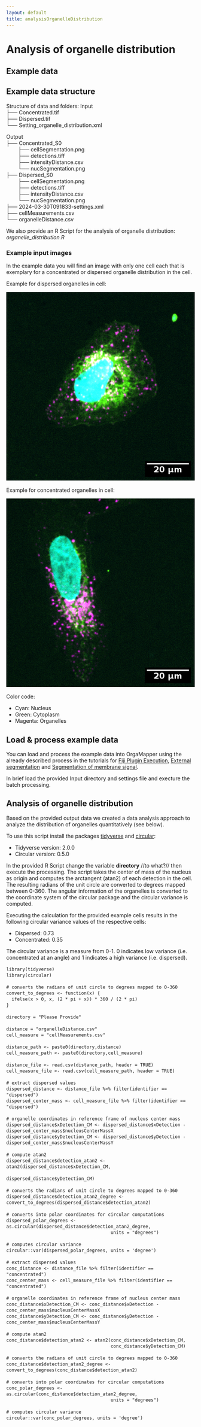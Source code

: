 ```yaml
---
layout: default
title: analysisOrganelleDistribution
---
```


# Analysis of organelle distribution

## Example data

<!---
Link to example input data
-->


## Example data structure

Structure of data and folders:
Input<br>
├── Concentrated.tif<br>
├── Dispersed.tif<br>
└── Setting_organelle_distribution.xml<br>

Output<br>
├── Concentrated_S0<br>
&nbsp;&nbsp;&nbsp;&nbsp;&nbsp;&nbsp;&nbsp;&nbsp;├── cellSegmentation.png<br>
&nbsp;&nbsp;&nbsp;&nbsp;&nbsp;&nbsp;&nbsp;&nbsp;├── detections.tiff<br>
&nbsp;&nbsp;&nbsp;&nbsp;&nbsp;&nbsp;&nbsp;&nbsp;├── intensityDistance.csv<br>
&nbsp;&nbsp;&nbsp;&nbsp;&nbsp;&nbsp;&nbsp;&nbsp;└──  nucSegmentation.png<br>
├── Dispersed_S0<br>
&nbsp;&nbsp;&nbsp;&nbsp;&nbsp;&nbsp;&nbsp;&nbsp;├── cellSegmentation.png<br>
&nbsp;&nbsp;&nbsp;&nbsp;&nbsp;&nbsp;&nbsp;&nbsp;├── detections.tiff<br>
&nbsp;&nbsp;&nbsp;&nbsp;&nbsp;&nbsp;&nbsp;&nbsp;├── intensityDistance.csv<br>
&nbsp;&nbsp;&nbsp;&nbsp;&nbsp;&nbsp;&nbsp;&nbsp;└──  nucSegmentation.png<br>
├── 2024-03-30T091833-settings.xml<br>
├── cellMeasurements.csv<br>
└── organelleDistance.csv<br>

We also provide an R Script for the analysis of organelle distribution:
*organelle_distribution.R*

### Example input images

In the example data you will find an image with only one cell each that is exemplary for a concentrated or dispersed organelle distribution in the cell.

Example for dispersed organelles in cell: 

<img src="../images/organelle_distribution/dispersed.png" alt="Dispersed" class="inline"/>

Example for concentrated organelles in cell: 


<img src="../images/organelle_distribution/concentrated.png" alt="Concentrated" class="inline"/>

Color code:
* Cyan: Nucleus
* Green: Cytoplasm
* Magenta: Organelles

## Load & process example data

You can load and process the example data into OrgaMapper using the already described process in the tutorials for [Fiji Plugin Execution](workflow.html), [External segmentation](external_segmentation.html) and [Segmentation of membrane signal](seg_membrane_signal.html). 

In brief load the provided Input directory and settings file and execture the batch processing.

## Analysis of organelle distribution

Based on the provided output data we created a data analysis approach to analyze the distribution of organelles quantitatively (see below).

To use this script install the packages [tidyverse](https://www.tidyverse.org/) and [circular](https://cran.r-project.org/web/packages/circular/circular.pdf):
* Tidyverse version: 2.0.0
* Circular version: 0.5.0

In the provided R Script change the variable **directory** //to what?// then execute the processing. The script takes the center of mass of the nucleus as origin and computes the arctangent (atan2) of each detection in the cell. The resulting radians of the unit circle are converted to degrees mapped between 0-360. The angular information of the organelles is converted to the coordinate system of the circular package and the circular variance is computed. 
<!---
//der letze Satz ist leider unverständlich//
-->


Executing the calculation for the provided example cells results in the following circular variance values of the respective cells:
* Dispersed: 0.73
* Concentrated: 0.35

The circular variance is a measure from 0-1. 0 indicates low variance (i.e. concentrated at an angle) and 1 indicates a high variance (i.e. dispersed). 

```
library(tidyverse)
library(circular)

# converts the radians of unit circle to degrees mapped to 0-360
convert_to_degrees <- function(x) {
  ifelse(x > 0, x, (2 * pi + x)) * 360 / (2 * pi)
}

directory = "Please Provide"

distance = "organelleDistance.csv"
cell_measure = "cellMeasurements.csv"

distance_path <- paste0(directory,distance)
cell_measure_path <- paste0(directory,cell_measure)

distance_file <- read.csv(distance_path, header = TRUE)
cell_measure_file <- read.csv(cell_measure_path, header = TRUE)

# extract dispersed values
dispersed_distance <- distance_file %>% filter(identifier == "dispersed")
dispersed_center_mass <- cell_measure_file %>% filter(identifier == "dispersed")

# organelle coordinates in reference frame of nucleus center mass
dispersed_distance$xDetection_CM <- dispersed_distance$xDetection - dispersed_center_mass$nucleusCenterMassX
dispersed_distance$yDetection_CM <- dispersed_distance$yDetection - dispersed_center_mass$nucleusCenterMassY

# compute atan2
dispersed_distance$detection_atan2 <- atan2(dispersed_distance$xDetection_CM, 
                                            dispersed_distance$yDetection_CM)

# converts the radians of unit circle to degrees mapped to 0-360
dispersed_distance$detection_atan2_degree <- convert_to_degrees(dispersed_distance$detection_atan2)

# converts into polar coordinates for circular computations
dispersed_polar_degrees <- as.circular(dispersed_distance$detection_atan2_degree, 
                                       units = "degrees")

# computes circular variance
circular::var(dispersed_polar_degrees, units = 'degree')

# extract dispersed values
conc_distance <- distance_file %>% filter(identifier == "concentrated")
conc_center_mass <- cell_measure_file %>% filter(identifier == "concentrated")

# organelle coordinates in reference frame of nucleus center mass
conc_distance$xDetection_CM <- conc_distance$xDetection - conc_center_mass$nucleusCenterMassX
conc_distance$yDetection_CM <- conc_distance$yDetection - conc_center_mass$nucleusCenterMassY

# compute atan2
conc_distance$detection_atan2 <- atan2(conc_distance$xDetection_CM, 
                                       conc_distance$yDetection_CM)

# converts the radians of unit circle to degrees mapped to 0-360
conc_distance$detection_atan2_degree <- convert_to_degrees(conc_distance$detection_atan2)

# converts into polar coordinates for circular computations
conc_polar_degrees <- as.circular(conc_distance$detection_atan2_degree, 
                                       units = "degrees")

# computes circular variance
circular::var(conc_polar_degrees, units = 'degree')
```